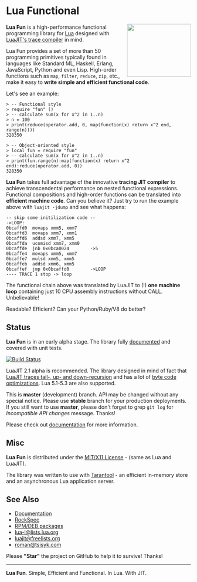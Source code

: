 Lua Functional
==============

<img src="/doc/logo.png" align="right" width="174px" height="144px" />

**Lua Fun** is a high-performance functional programming library for [Lua]
designed with [LuaJIT's trace compiler][LuaJIT] in mind.

Lua Fun provides a set of more than 50 programming primitives typically
found in languages like Standard ML, Haskell, Erlang, JavaScript, Python and
even Lisp. High-order functions such as ``map``, ``filter``, ``reduce``,
``zip``, etc., make it easy to **write simple and efficient functional code**.

Let's see an example:

    > -- Functional style
    > require "fun" ()
    > -- calculate sum(x for x^2 in 1..n)
    > n = 100
    > print(reduce(operator.add, 0, map(function(x) return x^2 end, range(n))))
    328350

    > -- Object-oriented style
    > local fun = require "fun"
    > -- calculate sum(x for x^2 in 1..n)
    > print(fun.range(n):map(function(x) return x^2 end):reduce(operator.add, 0))
    328350

**Lua Fun** takes full advantage of the innovative **tracing JIT compiler**
to achieve transcendental performance on nested functional expressions.
Functional compositions and high-order functions can be translated into
**efficient machine code**. Can you believe it? Just try to run the example
above with ``luajit -jdump`` and see what happens:

    -- skip some initilization code --
    ->LOOP:
    0bcaffd0  movaps xmm5, xmm7
    0bcaffd3  movaps xmm7, xmm1
    0bcaffd6  addsd xmm7, xmm5
    0bcaffda  ucomisd xmm7, xmm0
    0bcaffde  jnb 0x0bca0024        ->5
    0bcaffe4  movaps xmm5, xmm7
    0bcaffe7  mulsd xmm5, xmm5
    0bcaffeb  addsd xmm6, xmm5
    0bcaffef  jmp 0x0bcaffd0        ->LOOP
    ---- TRACE 1 stop -> loop

The functional chain above was translated by LuaJIT to (!) **one machine loop**
containing just 10 CPU assembly instructions without CALL. Unbelievable!

Readable? Efficient? Can your Python/Ruby/V8 do better?

Status
------

**Lua Fun** is in an early alpha stage. The library fully
[documented][Documentation] and covered with unit tests.

[![Build Status](https://travis-ci.org/luafun/luafun.png)][Travis]

LuaJIT 2.1 alpha is recommended. The library designed in mind of fact that
[LuaJIT traces tail-, up- and down-recursion][LuaJIT-Recursion] and has a lot of
[byte code optimizations][LuaJIT-Optimizations]. Lua 5.1-5.3 are also
supported.

This is **master** (development) branch. API may be changed without any special
notice. Please use **stable** branch for your production deployments.
If you still want to use **master**, please don't forget to grep `git log`
for *Incompatible API changes* message. Thanks!

Please check out [documentation][Documentation] for more information.

Misc
----

**Lua Fun** is distributed under the [MIT/X11 License] -
(same as Lua and LuaJIT).

The library was written to use with [Tarantool] - an efficient in-memory
store and an asynchronous Lua application server.

See Also
--------

* [Documentation]
* [RockSpec]
* [RPM/DEB packages](https://packagecloud.io/rtsisyk/master)
* lua-l@lists.lua.org
* luajit@freelists.org
* roman@tsisyk.com

 [Lua]: http://www.lua.org/
 [LuaJIT]: http://luajit.org/luajit.html
 [LuaJIT-Recursion]: http://lambda-the-ultimate.org/node/3851#comment-57679
 [LuaJIT-Optimizations]: http://wiki.luajit.org/Optimizations
 [MIT/X11 License]: http://opensource.org/licenses/MIT
 [Tarantool]: http://github.com/tarantool/tarantool
 [Getting Started]: https://luafun.github.io/getting_started.html
 [Documentation]: http://luafun.github.io/
 [Travis]: https://travis-ci.org/luafun/luafun
 [RockSpec]: https://raw.github.com/luafun/luafun/master/fun-scm-1.rockspec

Please **"Star"** the project on GitHub to help it to survive! Thanks!

*****

**Lua Fun**. Simple, Efficient and Functional. In Lua. With JIT.
